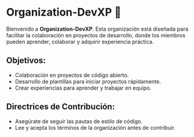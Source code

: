 # Organization-DevXP 🚀

Bienvenido a **Organization-DevXP**. Esta organización está diseñada para facilitar la colaboración en proyectos de desarrollo, donde los miembros pueden aprender, colaborar y adquirir experiencia práctica.

## Objetivos:
- Colaboración en proyectos de código abierto.
- Desarrollo de plantillas para iniciar proyectos rápidamente.
- Crear experiencias para aprender y trabajar en equipo.

## Directrices de Contribución:
- Asegúrate de seguir las pautas de estilo de código.
- Lee y acepta los términos de la organización antes de contribuir.
